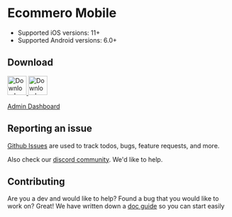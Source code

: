 # Ecommero Mobile

* Supported iOS versions: 11+
* Supported Android versions: 6.0+

## Download

<a href="https://play.google.com/store/apps/details?id=com.ecommero.app">
  <img alt="Download on Google Play" src="https://play.google.com/intl/en_us/badges/images/badge_new.png" height=43>
</a>
<a href="https://apps.apple.com/pk/app/ecommero/id1529112897">
  <img alt="Download on App Store" src="https://user-images.githubusercontent.com/7317008/43209852-4ca39622-904b-11e8-8ce1-cdc3aee76ae9.png" height=43>
</a>

[Admin Dashboard](http://ecommero.ninjascode.com/dashboard)


## Reporting an issue

[Github Issues](https://github.com/Ninjas-Code-official/shopping-cart/issues) are used to track todos, bugs, feature requests, and more.

Also check our [discord community](https://discord.gg/ef6PT6ZH). We'd like to help.

## Contributing
Are you a dev and would like to help? Found a bug that you would like to work on? Great! We have written down a [doc guide](https://e-commero.gitbook.io/ecommero/) so you can start easily

